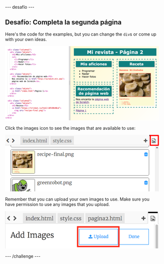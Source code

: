 \--- desafío \---

## Desafío: Completa la segunda página

Here's the code for the examples, but you can change the `div`s or come up with your own ideas.

![captura de pantalla](images/magazine-page2-challenge.png)

Click the images icon to see the images that are available to use:

![screenshot](images/magazine-images.png)

Remember that you can upload your own images to use. Make sure you have permission to use any images that you upload.

![captura de pantalla](images/magazine-upload-images.png)

\--- /challenge \---